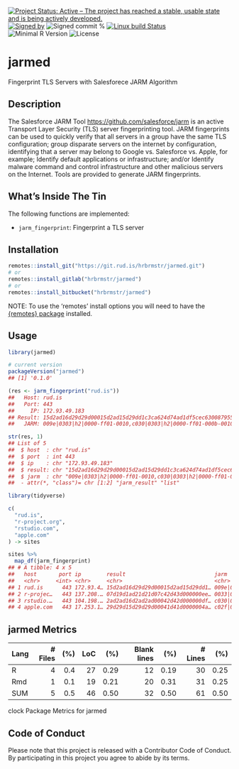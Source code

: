 
[![Project Status: Active – The project has reached a stable, usable
state and is being actively
developed.](https://www.repostatus.org/badges/latest/active.svg)](https://www.repostatus.org/#active)
[![Signed
by](https://img.shields.io/badge/Keybase-Verified-brightgreen.svg)](https://keybase.io/hrbrmstr)
![Signed commit
%](https://img.shields.io/badge/Signed_Commits-100%25-lightgrey.svg)
[![Linux build
Status](https://travis-ci.org/hrbrmstr/jarmed.svg?branch=master)](https://travis-ci.org/hrbrmstr/jarmed)  
![Minimal R
Version](https://img.shields.io/badge/R%3E%3D-3.6.0-blue.svg)
![License](https://img.shields.io/badge/License-BSD_3_clause%20+%20file%20LICENSE-blue.svg)

# jarmed

Fingerprint TLS Servers with Salesforece JARM Algorithm

## Description

The Salesforce JARM Tool <https://github.com/salesforce/jarm> is an
active Transport Layer Security (TLS) server fingerprinting tool. JARM
fingerprints can be used to quickly verify that all servers in a group
have the same TLS configuration; group disparate servers on the internet
by configuration, identifying that a server may belong to Google
vs. Salesforce vs. Apple, for example; Identify default applications or
infrastructure; and/or Identify malware command and control
infrastructure and other malicious servers on the Internet. Tools are
provided to generate JARM fingerprints.

## What’s Inside The Tin

The following functions are implemented:

-   `jarm_fingerprint`: Fingerprint a TLS server

## Installation

``` r
remotes::install_git("https://git.rud.is/hrbrmstr/jarmed.git")
# or
remotes::install_gitlab("hrbrmstr/jarmed")
# or
remotes::install_bitbucket("hrbrmstr/jarmed")
```

NOTE: To use the ‘remotes’ install options you will need to have the
[{remotes} package](https://github.com/r-lib/remotes) installed.

## Usage

``` r
library(jarmed)

# current version
packageVersion("jarmed")
## [1] '0.1.0'
```

``` r
(res <- jarm_fingerprint("rud.is"))
##   Host: rud.is
##   Port: 443
##     IP: 172.93.49.183
## Result: 15d2ad16d29d29d00015d2ad15d29dd1c3ca624d74ad1df5cec63008795502
##   JARM: 009e|0303|h2|0000-ff01-0010,c030|0303|h2|0000-ff01-000b-0010,009f|0303|h2|0000-ff01-0010,c02f|0303||0000-ff01-000b,c02f|0303||0000-ff01-000b,|||,009e|0303|h2|0000-ff01-0010,c030|0303|h2|0000-ff01-000b-0010,009e|0303|h2|0000-ff01-0010,c02f|0303|h2|0000-ff01-000b-0010

str(res, 1)
## List of 5
##  $ host  : chr "rud.is"
##  $ port  : int 443
##  $ ip    : chr "172.93.49.183"
##  $ result: chr "15d2ad16d29d29d00015d2ad15d29dd1c3ca624d74ad1df5cec63008795502"
##  $ jarm  : chr "009e|0303|h2|0000-ff01-0010,c030|0303|h2|0000-ff01-000b-0010,009f|0303|h2|0000-ff01-0010,c02f|0303||0000-ff01-0"| __truncated__
##  - attr(*, "class")= chr [1:2] "jarm_result" "list"
```

``` r
library(tidyverse)

c(
  "rud.is",
  "r-project.org",
  "rstudio.com",
  "apple.com"
) -> sites

sites %>% 
  map_df(jarm_fingerprint)
## # A tibble: 4 x 5
##   host       port ip        result                            jarm                                                      
##   <chr>     <int> <chr>     <chr>                             <chr>                                                     
## 1 rud.is      443 172.93.4… 15d2ad16d29d29d00015d2ad15d29dd1… 009e|0303|h2|0000-ff01-0010,c030|0303|h2|0000-ff01-000b-0…
## 2 r-projec…   443 137.208.… 07d19d1ad21d21d07c42d43d000000ee… 0033|0303|http/1.1|ff01-0000-0001-0023-0010-0017,00c0|030…
## 3 rstudio.…   443 104.198.… 2ad2ad16d2ad2ad00042d42d000000df… c030|0303|h2|ff01-0000-0001-000b-0023-0010-0017,c030|0303…
## 4 apple.com   443 17.253.1… 29d29d15d29d29d00041d41d0000004a… c02f|0303|http/1.0|ff01-0000-0001-000b-0023-0010-0017,c02…
```

## jarmed Metrics

| Lang | \# Files | (%) | LoC |  (%) | Blank lines |  (%) | \# Lines |  (%) |
|:-----|---------:|----:|----:|-----:|------------:|-----:|---------:|-----:|
| R    |        4 | 0.4 |  27 | 0.29 |          12 | 0.19 |       30 | 0.25 |
| Rmd  |        1 | 0.1 |  19 | 0.21 |          20 | 0.31 |       31 | 0.25 |
| SUM  |        5 | 0.5 |  46 | 0.50 |          32 | 0.50 |       61 | 0.50 |

clock Package Metrics for jarmed

## Code of Conduct

Please note that this project is released with a Contributor Code of
Conduct. By participating in this project you agree to abide by its
terms.

